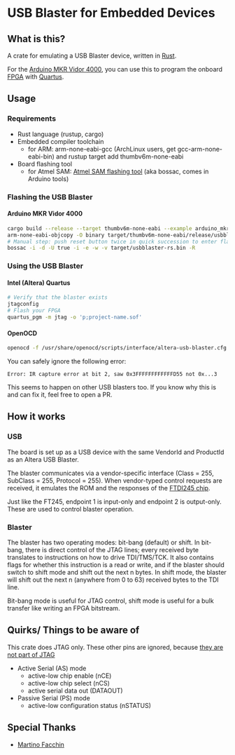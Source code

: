 # USB Blaster for Embedded Devices

## What is this?

A crate for emulating a USB Blaster device, written in [Rust](https://www.rust-lang.org/).

For the [Arduino MKR Vidor 4000](https://www.arduino.cc/en/Guide/MKRVidor4000), you can use this to program the onboard [FPGA](https://en.wikipedia.org/wiki/Field-programmable_gate_array) with [Quartus](https://en.wikipedia.org/wiki/Intel_Quartus_Prime).

## Usage

### Requirements

* Rust language (rustup, cargo)
* Embedded compiler toolchain
    * for ARM: arm-none-eabi-gcc (ArchLinux users, get gcc-arm-none-eabi-bin) and rustup target add thumbv6m-none-eabi
* Board flashing tool
    * for Atmel SAM: [Atmel SAM flashing tool](https://github.com/shumatech/BOSSA) (aka bossac, comes in Arduino tools)

### Flashing the USB Blaster

#### Arduino MKR Vidor 4000
```bash
cargo build --release --target thumbv6m-none-eabi --example arduino_mkrvidor4000
arm-none-eabi-objcopy -O binary target/thumbv6m-none-eabi/release/usbblaster-rs target/usbblaster-rs.bin
# Manual step: push reset button twice in quick succession to enter flash mode
bossac -i -d -U true -i -e -w -v target/usbblaster-rs.bin -R
```

### Using the USB Blaster

#### Intel (Altera) Quartus

```bash
# Verify that the blaster exists
jtagconfig
# Flash your FPGA
quartus_pgm -m jtag -o 'p;project-name.sof'
```

#### OpenOCD

```bash
openocd -f /usr/share/openocd/scripts/interface/altera-usb-blaster.cfg
```

You can safely ignore the following error:

`Error: IR capture error at bit 2, saw 0x3FFFFFFFFFFFFD55 not 0x...3`

This seems to happen on other USB blasters too. If you know why this is and can fix it, feel free to open a PR.

## How it works

### USB

The board is set up as a USB device with the same VendorId and ProductId as an Altera USB Blaster.

The blaster communicates via a vendor-specific interface (Class = 255, SubClass = 255, Protocol = 255). When vendor-typed control requests are received, it emulates the ROM and the responses of the [FTDI245 chip](https://www.ftdichip.com/Products/ICs/FT245R.htm).

Just like the FT245, endpoint 1 is input-only and endpoint 2 is output-only. These are used to control blaster operation.

### Blaster

The blaster has two operating modes: bit-bang (default) or shift. In bit-bang, there is direct control of the JTAG lines; every received byte translates to instructions on how to drive TDI/TMS/TCK. It also contains flags for whether this instruction is a read or write, and if the blaster should switch to shift mode and shift out the next n bytes. In shift mode, the blaster will shift out the next n (anywhere from 0 to 63) received bytes to the TDI line.

Bit-bang mode is useful for JTAG control, shift mode is useful for a bulk transfer like writing an FPGA bitstream.

## Quirks/ Things to be aware of

This crate does JTAG only. These other pins are ignored, because [they are not part of JTAG](https://www.intel.com/content/dam/www/programmable/us/en/pdfs/literature/ug/ug_usb_blstr.pdf#_OPENTOPIC_TOC_PROCESSING_d116e1073)

- Active Serial (AS) mode
    - active-low chip enable (nCE)
    - active-low chip select (nCS)
    - active serial data out (DATAOUT)
- Passive Serial (PS) mode
    - active-low configuration status (nSTATUS)

## Special Thanks

* [Martino Facchin](https://github.com/facchinm)
